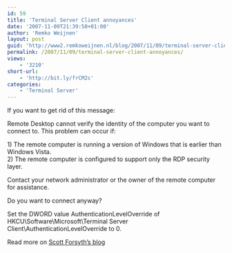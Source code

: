 ```yaml
---
id: 59
title: 'Terminal Server Client annoyances'
date: '2007-11-09T21:39:50+01:00'
author: 'Remko Weijnen'
layout: post
guid: 'http://www2.remkoweijnen.nl/blog/2007/11/09/terminal-server-client-annoyances/'
permalink: /2007/11/09/terminal-server-client-annoyances/
views:
    - '3210'
short-url:
    - 'http://bit.ly/frCM2c'
categories:
    - 'Terminal Server'
---
```


If you want to get rid of this message:

Remote Desktop cannot verify the identity of the computer you want to connect to. This problem can occur if:

1\) The remote computer is running a version of Windows that is earlier than Windows Vista.  
2\) The remote computer is configured to support only the RDP security layer.

Contact your network administrator or the owner of the remote computer for assistance.

Do you want to connect anyway?

Set the DWORD value AuthenticationLevelOverride of HKCU\\Software\\Microsoft\\Terminal Server Client\\AuthenticationLevelOverride to 0.

Read more on [Scott Forsyth’s blog](http://weblogs.asp.net/owscott/archive/2006/11/10/Vista_2700_s-Remote-Desktop-Prompt.aspx)